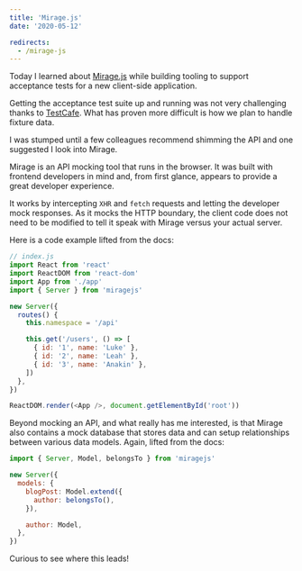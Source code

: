 ```yaml
---
title: 'Mirage.js'
date: '2020-05-12'

redirects:
  - /mirage-js
---
```


Today I learned about [Mirage.js](https://miragejs.com) while building tooling to support acceptance tests for a new client-side application.

Getting the acceptance test suite up and running was not very challenging thanks to [TestCafe](https://devexpress.github.io/testcafe/). What has proven more difficult is how we plan to handle fixture data.

I was stumped until a few colleagues recommend shimming the API and one suggested I look into Mirage.

Mirage is an API mocking tool that runs in the browser. It was built with frontend developers in mind and, from first glance, appears to provide a great developer experience.

It works by intercepting `XHR` and `fetch` requests and letting the developer mock responses. As it mocks the HTTP boundary, the client code does not need to be modified to tell it speak with Mirage versus your actual server.

Here is a code example lifted from the docs:

```javascript
// index.js
import React from 'react'
import ReactDOM from 'react-dom'
import App from './app'
import { Server } from 'miragejs'

new Server({
  routes() {
    this.namespace = '/api'

    this.get('/users', () => [
      { id: '1', name: 'Luke' },
      { id: '2', name: 'Leah' },
      { id: '3', name: 'Anakin' },
    ])
  },
})

ReactDOM.render(<App />, document.getElementById('root'))
```

Beyond mocking an API, and what really has me interested, is that Mirage also contains a mock database that stores data and can setup relationships between various data models. Again, lifted from the docs:

```javascript
import { Server, Model, belongsTo } from 'miragejs'

new Server({
  models: {
    blogPost: Model.extend({
      author: belongsTo(),
    }),

    author: Model,
  },
})
```

Curious to see where this leads!
